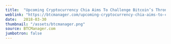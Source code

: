 ```yaml
---
title:  "Upcoming Cryptocurrency Chia Aims To Challenge Bitcoin’s Throne"
weblink: "https://btcmanager.com/upcoming-cryptocurrency-chia-aims-to-challenge-bitcoins-throne/"
date:   2018-03-30
thumbnail: "/assets/btcmanager.png"
source: BTCManager.com
jumbotron: false
---
```

